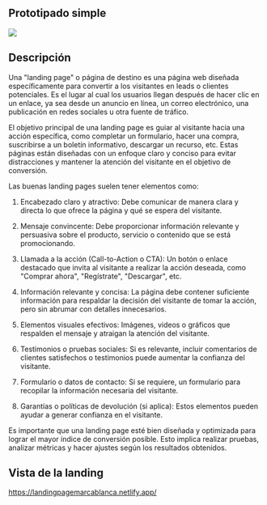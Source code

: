 ## Prototipado simple

![](https://raw.githubusercontent.com/monicarias/blog/6c97e17cb9d625fea92c4f84bb3db29207b3a5b2/Presentaci%C3%B3n1.svg)
## Descripción
<p>
Una "landing page" o página de destino es una página web diseñada específicamente para convertir a los visitantes en leads o clientes potenciales. Es el lugar al cual los usuarios llegan después de hacer clic en un enlace, ya sea desde un anuncio en línea, un correo electrónico, una publicación en redes sociales u otra fuente de tráfico.

El objetivo principal de una landing page es guiar al visitante hacia una acción específica, como completar un formulario, hacer una compra, suscribirse a un boletín informativo, descargar un recurso, etc. Estas páginas están diseñadas con un enfoque claro y conciso para evitar distracciones y mantener la atención del visitante en el objetivo de conversión.

Las buenas landing pages suelen tener elementos como:

1. Encabezado claro y atractivo: Debe comunicar de manera clara y directa lo que ofrece la página y qué se espera del visitante.

3. Mensaje convincente: Debe proporcionar información relevante y persuasiva sobre el producto, servicio o contenido que se está promocionando.

5. Llamada a la acción (Call-to-Action o CTA): Un botón o enlace destacado que invita al visitante a realizar la acción deseada, como "Comprar ahora", "Regístrate", "Descargar", etc.

7. Información relevante y concisa: La página debe contener suficiente información para respaldar la decisión del visitante de tomar la acción, pero sin abrumar con detalles innecesarios.

9. Elementos visuales efectivos: Imágenes, videos o gráficos que respalden el mensaje y atraigan la atención del visitante.

11. Testimonios o pruebas sociales: Si es relevante, incluir comentarios de clientes satisfechos o testimonios puede aumentar la confianza del visitante.

13. Formulario o datos de contacto: Si se requiere, un formulario para recopilar la información necesaria del visitante.

15. Garantías o políticas de devolución (si aplica): Estos elementos pueden ayudar a generar confianza en el visitante.

Es importante que una landing page esté bien diseñada y optimizada para lograr el mayor índice de conversión posible. Esto implica realizar pruebas, analizar métricas y hacer ajustes según los resultados obtenidos.
</p>





## Vista de la landing

 https://landingpagemarcablanca.netlify.app/
